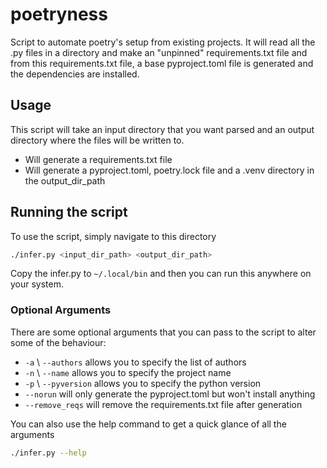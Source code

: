 # poetryness

Script to automate poetry's setup from existing projects. It will read all the .py files in a directory and make an "unpinned" requirements.txt
file and from this requirements.txt file, a base pyproject.toml file is generated and the dependencies are installed.

## Usage

This script will take an input directory that you want parsed and an output directory where the files 
will be written to.

* Will generate a requirements.txt file
* Will generate a pyproject.toml, poetry.lock file and a .venv directory in the output_dir_path

## Running the script

To use the script, simply navigate to this directory

```bash
./infer.py <input_dir_path> <output_dir_path>
```

Copy the infer.py to `~/.local/bin` and then you can run this anywhere on your system.


### Optional Arguments

There are some optional arguments that you can pass to the script to alter some of the behaviour:

- `-a` \ `--authors` allows you to specify the list of authors
- `-n` \ `--name` allows you to specify the project name 
- `-p` \ `--pyversion` allows you to specify the python version
- `--norun` will only generate the pyproject.toml but won't install anything
- `--remove_reqs` will remove the requirements.txt file after generation

You can also use the help command to get a quick glance of all the arguments

```bash
./infer.py --help
```
